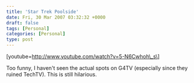 ```yaml
---
title: 'Star Trek Poolside'
date: Fri, 30 Mar 2007 03:32:32 +0000
draft: false
tags: [Personal]
categories: [Personal]
type: post
---
```


\[youtube=http://www.youtube.com/watch?v=5-N6Cwhoh\_s\]

Too funny, I haven't seen the actual spots on G4TV (especially since they ruined TechTV). This is still hilarious.